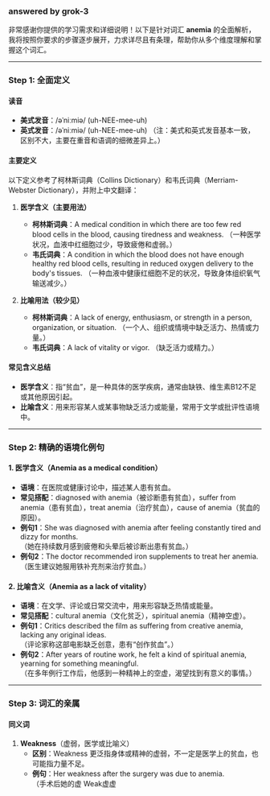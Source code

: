 ### answered by grok-3
非常感谢你提供的学习需求和详细说明！以下是针对词汇 **anemia** 的全面解析，我将按照你要求的步骤逐步展开，力求详尽且有条理，帮助你从多个维度理解和掌握这个词汇。

---

### Step 1: 全面定义
#### 读音
- **美式发音**：/əˈniːmiə/ (uh-NEE-mee-uh)
- **英式发音**：/əˈniːmiə/ (uh-NEE-mee-uh)
（注：美式和英式发音基本一致，区别不大，主要在重音和语调的细微差异上。）

#### 主要定义
以下定义参考了柯林斯词典（Collins Dictionary）和韦氏词典（Merriam-Webster Dictionary），并附上中文翻译：

1. **医学含义（主要用法）**
   - **柯林斯词典**：A medical condition in which there are too few red blood cells in the blood, causing tiredness and weakness.
     （一种医学状况，血液中红细胞过少，导致疲倦和虚弱。）
   - **韦氏词典**：A condition in which the blood does not have enough healthy red blood cells, resulting in reduced oxygen delivery to the body's tissues.
     （一种血液中健康红细胞不足的状况，导致身体组织氧气输送减少。）

2. **比喻用法（较少见）**
   - **柯林斯词典**：A lack of energy, enthusiasm, or strength in a person, organization, or situation.
     （一个人、组织或情境中缺乏活力、热情或力量。）
   - **韦氏词典**：A lack of vitality or vigor.
     （缺乏活力或精力。）

#### 常见含义总结
- **医学含义**：指“贫血”，是一种具体的医学疾病，通常由缺铁、维生素B12不足或其他原因引起。
- **比喻含义**：用来形容某人或某事物缺乏活力或能量，常用于文学或批评性语境中。

---

### Step 2: 精确的语境化例句
#### 1. 医学含义（Anemia as a medical condition）
- **语境**：在医院或健康讨论中，描述某人患有贫血。
- **常见搭配**：diagnosed with anemia（被诊断患有贫血），suffer from anemia（患有贫血），treat anemia（治疗贫血），cause of anemia（贫血的原因）。
- **例句1**：She was diagnosed with anemia after feeling constantly tired and dizzy for months.  
  （她在持续数月感到疲倦和头晕后被诊断出患有贫血。）
- **例句2**：The doctor recommended iron supplements to treat her anemia.  
  （医生建议她服用铁补充剂来治疗贫血。）

#### 2. 比喻含义（Anemia as a lack of vitality）
- **语境**：在文学、评论或日常交流中，用来形容缺乏热情或能量。
- **常见搭配**：cultural anemia（文化贫乏），spiritual anemia（精神空虚）。
- **例句1**：Critics described the film as suffering from creative anemia, lacking any original ideas.  
  （评论家称这部电影缺乏创意，患有“创作贫血”。）
- **例句2**：After years of routine work, he felt a kind of spiritual anemia, yearning for something meaningful.  
  （在多年例行工作后，他感到一种精神上的空虚，渴望找到有意义的事情。）

---

### Step 3: 词汇的亲属
#### 同义词
1. **Weakness**（虚弱，医学或比喻义）
   - **区别**：Weakness 更泛指身体或精神的虚弱，不一定是医学上的贫血，也可能指力量不足。
   - **例句**：Her weakness after the surgery was due to anemia.  
     （手术后她的虚 Weak虚虚